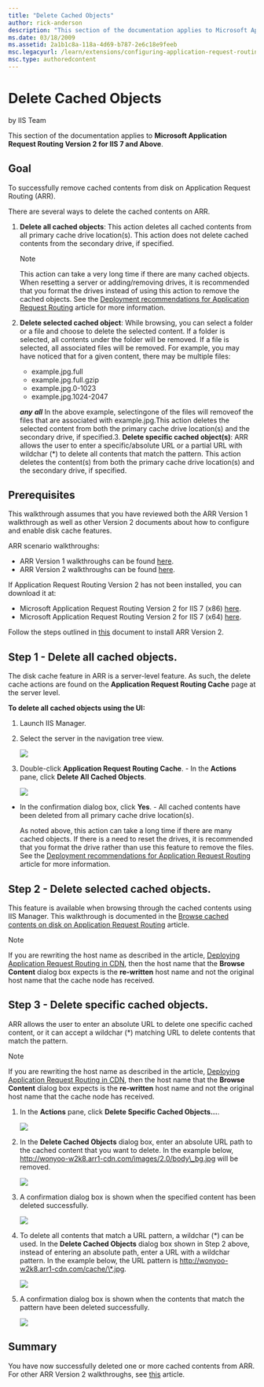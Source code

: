 ```yaml
---
title: "Delete Cached Objects"
author: rick-anderson
description: "This section of the documentation applies to Microsoft Application Request Routing Version 2 for IIS 7 and Above. Goal To successfully remove cached content..."
ms.date: 03/18/2009
ms.assetid: 2a1b1c8a-118a-4d69-b787-2e6c18e9feeb
msc.legacyurl: /learn/extensions/configuring-application-request-routing-arr/delete-cached-objects
msc.type: authoredcontent
---
```

Delete Cached Objects
====================
by IIS Team

This section of the documentation applies to **Microsoft Application Request Routing Version 2 for IIS 7 and Above**.

## Goal

To successfully remove cached contents from disk on Application Request Routing (ARR).

There are several ways to delete the cached contents on ARR.

1. **Delete all cached objects**: This action deletes all cached contents from all primary cache drive location(s). This action does not delete cached contents from the secondary drive, if specified. 

    > [!NOTE]
    > This action can take a very long time if there are many cached objects. When resetting a server or adding/removing drives, it is recommended that you format the drives instead of using this action to remove the cached objects. See the [Deployment recommendations for Application Request Routing](../installing-application-request-routing-arr/deployment-recommendations-for-application-request-routing.md) article for more information.
2. **Delete selected cached object**: While browsing, you can select a folder or a file and choose to delete the selected content. If a folder is selected, all contents under the folder will be removed. If a file is selected, all associated files will be removed. For example, you may have noticed that for a given content, there may be multiple files:

    - example.jpg.full
    - example.jpg.full.gzip
    - example.jpg.0-1023
    - example.jpg.1024-2047

    ***any*** ***all***
In the above example, selectingone of the files will removeof the files that are associated with example.jpg.This action deletes the selected content from both the primary cache drive location(s) and the secondary drive, if specified.3. **Delete specific cached object(s)**: ARR allows the user to enter a specific/absolute URL or a partial URL with wildchar (\*) to delete all contents that match the pattern. This action deletes the content(s) from both the primary cache drive location(s) and the secondary drive, if specified.

## Prerequisites

This walkthrough assumes that you have reviewed both the ARR Version 1 walkthrough as well as other Version 2 documents about how to configure and enable disk cache features.

ARR scenario walkthroughs:

- ARR Version 1 walkthroughs can be found [here](../planning-for-arr/using-the-application-request-routing-module.md).
- ARR Version 2 walkthroughs can be found [here](../planning-for-arr/application-request-routing-version-2-overview.md).

If Application Request Routing Version 2 has not been installed, you can download it at:

- Microsoft Application Request Routing Version 2 for IIS 7 (x86) [here](https://download.microsoft.com/download/4/D/F/4DFDA851-515F-474E-BA7A-5802B3C95101/ARRv2_setup_x86.EXE).
- Microsoft Application Request Routing Version 2 for IIS 7 (x64) [here](https://download.microsoft.com/download/3/4/1/3415F3F9-5698-44FE-A072-D4AF09728390/ARRv2_setup_x64.EXE).

Follow the steps outlined in [this](../installing-application-request-routing-arr/install-application-request-routing-version-2.md) document to install ARR Version 2.

## Step 1 - Delete all cached objects.

The disk cache feature in ARR is a server-level feature. As such, the delete cache actions are found on the **Application Request Routing Cache** page at the server level.

**To delete all cached objects using the UI:** 

1. Launch IIS Manager.
2. Select the server in the navigation tree view.

    ![](delete-cached-objects/_static/image1.jpg)
3. Double-click **Application Request Routing Cache**. - In the **Actions** pane, click **Delete All Cached Objects**. 

    ![](delete-cached-objects/_static/image2.jpg)
- In the confirmation dialog box, click **Yes**. - All cached contents have been deleted from all primary cache drive location(s). 

    As noted above, this action can take a long time if there are many cached objects. If there is a need to reset the drives, it is recommended that you format the drive rather than use this feature to remove the files. See the [Deployment recommendations for Application Request Routing](../installing-application-request-routing-arr/deployment-recommendations-for-application-request-routing.md) article for more information.

## Step 2 - Delete selected cached objects.

This feature is available when browsing through the cached contents using IIS Manager. This walkthrough is documented in the [Browse cached contents on disk on Application Request Routing](browse-cached-contents-on-disk-on-application-request-routing.md) article.

> [!NOTE]
> If you are rewriting the host name as described in the article, [Deploying Application Request Routing in CDN](../installing-application-request-routing-arr/deploying-application-request-routing-in-cdn.md), then the host name that the **Browse Content** dialog box expects is the **re-written** host name and not the original host name that the cache node has received.

## Step 3 - Delete specific cached objects.

ARR allows the user to enter an absolute URL to delete one specific cached content, or it can accept a wildchar (\*) matching URL to delete contents that match the pattern.

> [!NOTE]
> If you are rewriting the host name as described in the article, [Deploying Application Request Routing in CDN](../installing-application-request-routing-arr/deploying-application-request-routing-in-cdn.md), then the host name that the **Browse Content** dialog box expects is the **re-written** host name and not the original host name that the cache node has received.

1. In the **Actions** pane, click **Delete Specific Cached Objects...**.

    ![](delete-cached-objects/_static/image3.jpg)
2. In the **Delete Cached Objects** dialog box, enter an absolute URL path to the cached content that you want to delete. In the example below, http://wonyoo-w2k8.arr1-cdn.com/images/2.0/body\_bg.jpg will be removed.

    ![](delete-cached-objects/_static/image4.jpg)
3. A confirmation dialog box is shown when the specified content has been deleted successfully.

    [![](delete-cached-objects/_static/image6.jpg)](delete-cached-objects/_static/image5.jpg)
4. To delete all contents that match a URL pattern, a wildchar (\*) can be used. In the **Delete Cached Objects** dialog box shown in Step 2 above, instead of entering an absolute path, enter a URL with a wildchar pattern. In the example below, the URL pattern is http://wonyoo-w2k8.arr1-cdn.com/cache/\*.jpg.

    [![](delete-cached-objects/_static/image8.jpg)](delete-cached-objects/_static/image7.jpg)
5. A confirmation dialog box is shown when the contents that match the pattern have been deleted successfully. 

    [![](delete-cached-objects/_static/image10.jpg)](delete-cached-objects/_static/image9.jpg)

## Summary

You have now successfully deleted one or more cached contents from ARR. For other ARR Version 2 walkthroughs, see [this](../planning-for-arr/application-request-routing-version-2-overview.md) article.